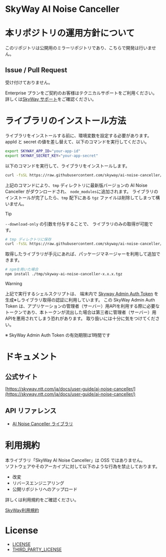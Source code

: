 # SkyWay AI Noise Canceller

# 本リポジトリの運用方針について

このリポジトリは公開用のミラーリポジトリであり、こちらで開発は行いません。

## Issue / Pull Request

受け付けておりません。

Enterprise プランをご契約のお客様はテクニカルサポートをご利用ください。
詳しくは[SkyWay サポート](https://support.skyway.ntt.com/hc/ja)をご確認ください。

# ライブラリのインストール方法

ライブラリをインストールする前に、環境変数を設定する必要があります。
appId と secret の値を差し替えて、以下のコマンドを実行してください。

```sh
export SKYWAY_APP_ID="your-app-id"
export SKYWAY_SECRET_KEY="your-app-secret"
```

以下のコマンドを実行して、ライブラリをインストールします。

```sh
curl -fsSL https://raw.githubusercontent.com/skyway/ai-noise-canceller/refs/heads/main/tools/js/install.sh | bash
```

上記のコマンドにより、`tmp` ディレクトリに最新版バージョンの AI Noise Canceller がダウンロードされ、 `node_modules`に追加されます。
ライブラリのインストールが完了したら、`tmp` 配下にある `tgz` ファイルは削除してしまって構いません。

> [!TIP]
> `--download-only` の引数を付与することで、 ライブラリのみの取得が可能です。
> ```sh
> # tmp ディレクトリに保存
> curl -fsSL https://raw.githubusercontent.com/skyway/ai-noise-canceller/refs/heads/main/tools/js/install.sh | bash -s -- --download-only --dest="tmp"
> ```
> 取得したライブラリが手元にあれば、パッケージマネージャーを利用して追加できます。
> ```sh
> # npmを用いた場合
> npm install ./tmp/skyway-ai-noise-canceller-x.x.x.tgz
> ```

> [!WARNING]
> 上記で実行するシェルスクリプトは、 端末内で [Skyway Admin Auth Token](https://skyway.ntt.com/ja/docs/user-guide/authentication/skyway-admin-auth-token/) を生成※しライブラリ取得の認証に利用しています。
> この SkyWay Admin Auth Token は、アプリケーションの管理者（サーバー）用APIを利用する際に必要なトークンであり、本トークンが流出した場合は第三者に管理者（サーバー）用APIを悪用されてしまう恐れがあります。
> 取り扱いには十分に気をつけてください。
>
> ※ SkyWay Admin Auth Token の有効期限は1時間です


# ドキュメント

## 公式サイト

[https://skyway.ntt.com/ja/docs/user-guide/ai-noise-canceller/](https://skyway.ntt.com/ja/docs/user-guide/ai-noise-canceller/)

## API リファレンス

- [AI Noise Canceller ライブラリ](https://skyway.ntt.com/ja/docs/api-reference/ai-noise-canceller/)

# 利用規約

本ライブラリ「SkyWay AI Noise Canceller」は OSS ではありません。  
ソフトウェアやそのアーカイブに対して以下のような行為を禁止しております。
- 改変
- リバースエンジニアリング
- 公開リポジトリへのアップロード

詳しくは利用規約をご確認ください。

[SkyWay利用規約](https://skyway.ntt.com/ja/terms/)

# License

- [LICENSE](/LICENSE)
- [THIRD_PARTY_LICENSE](/THIRD_PARTY_LICENSE)
